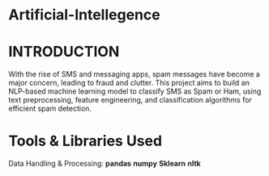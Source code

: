 # Artificial-Intellegence
# INTRODUCTION
With the rise of SMS and messaging apps, spam messages have become a major concern, leading to fraud and clutter. This project aims to build an NLP-based machine learning model to classify SMS as Spam or Ham, using text preprocessing, feature engineering, and classification algorithms for efficient spam detection.
# Tools & Libraries Used
Data Handling & Processing:
**pandas**
**numpy**
**Sklearn**
**nltk**




